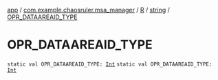 [app](../../../index.md) / [com.example.chaosruler.msa_manager](../../index.md) / [R](../index.md) / [string](index.md) / [OPR_DATAAREAID_TYPE](.)

# OPR_DATAAREAID_TYPE

`static val OPR_DATAAREAID_TYPE: `[`Int`](https://kotlinlang.org/api/latest/jvm/stdlib/kotlin/-int/index.html)
`static val OPR_DATAAREAID_TYPE: `[`Int`](https://kotlinlang.org/api/latest/jvm/stdlib/kotlin/-int/index.html)